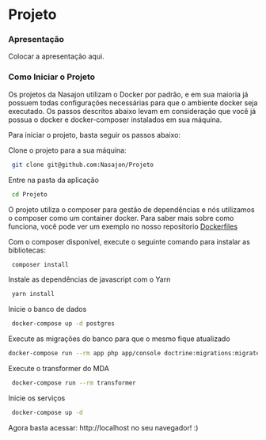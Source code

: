 # Projeto

### Apresentação 

Colocar a apresentação aqui.

### Como Iniciar o Projeto

Os projetos da Nasajon utilizam o Docker por padrão, e em sua maioria já possuem todas configurações necessárias para que o ambiente docker seja executado. Os passos descritos abaixo levam em consideração que você já possua o docker e docker-composer  instalados em sua máquina.

Para iniciar o projeto, basta seguir os passos abaixo:

Clone o projeto para a sua máquina:

``` bash
 git clone git@github.com:Nasajon/Projeto
```

Entre na pasta da aplicação

``` bash
 cd Projeto
```

O projeto utiliza o composer para gestão de dependências e nós utilizamos o composer como um container docker. Para saber mais sobre como funciona, você pode ver um exemplo no nosso repositorio [Dockerfiles](https://github.com/Nasajon/Dockerfiles/tree/master/bin "Dockerfiles")

Com o composer disponível, execute o seguinte comando para instalar as bibliotecas:
``` bash
 composer install
```

Instale as dependências de javascript com o Yarn
``` bash
 yarn install
```

Inicie o banco de dados
``` bash
 docker-compose up -d postgres
```

Execute as migrações do banco para que o mesmo fique atualizado
``` bash
docker-compose run --rm app php app/console doctrine:migrations:migrate --no-interaction
```

Execute o transformer do MDA
``` bash
 docker-compose run --rm transformer
```

Inicie os serviços

``` bash
 docker-compose up -d
```

Agora basta acessar: http://localhost no seu navegador! :)
